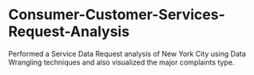 # Consumer-Customer-Services-Request-Analysis
 Performed a Service Data Request analysis of New York City using Data Wrangling techniques and also visualized the major complaints type.
